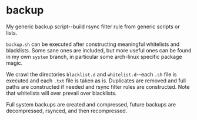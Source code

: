 # backup

My generic backup script--build rsync filter rule from generic scripts or lists.

`backup.sh` can be executed after constructing meaningful whitelists and blacklists. Some sane ones are included, but more useful ones can be found in my own `system` branch, in particular some arch-linux specific package magic.

We crawl the directories `blacklist.d` and `whitelist.d`--each `.sh` file is executed and each `.txt` file is taken as is. Duplicates are removed and full paths are constructed if needed and rsync filter rules are constructed. Note that whitelists will over prevail over blacklists.

Full system backups are created and compressed, future backups are decompressed, rsynced, and then recompressed.
